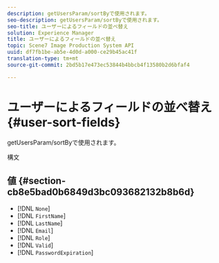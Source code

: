 ```yaml
---
description: getUsersParam/sortByで使用されます。
seo-description: getUsersParam/sortByで使用されます。
seo-title: ユーザーによるフィールドの並べ替え
solution: Experience Manager
title: ユーザーによるフィールドの並べ替え
topic: Scene7 Image Production System API
uuid: df7fb1be-ab5e-4d0d-a000-ce29b45ac41f
translation-type: tm+mt
source-git-commit: 2bd5b17e473ec53844b4bbcb4f13580b2d6bfaf4

---
```



# ユーザーによるフィールドの並べ替え{#user-sort-fields}

getUsersParam/sortByで使用されます。

構文

## 値 {#section-cb8e5bad0b6849d3bc093682132b8b6d}

* [!DNL `None`]
* [!DNL `FirstName`]
* [!DNL `LastName`]
* [!DNL `Email`]
* [!DNL `Role`]
* [!DNL `Valid`]
* [!DNL `PasswordExpiration`]

